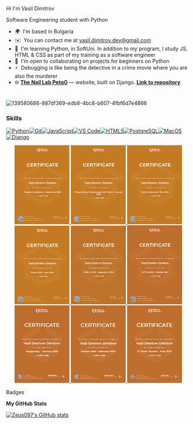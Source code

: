 Hi I'm Vasil Dimitrov

Software Engineering student with Python
* 🌍  I'm based in Bulgaria
* ✉️  You can contact me at vasil.dimitrov.dev@gmail.com
* 🧠  I'm learning Python, in SoftUni. In addition to my program, I study JS, HTML & CSS as part of my training as a software engineer
* 🤝  I'm open to collaborating on projects for beginners on Python
* ⚡  Debugging is like being the detective in a crime movie where you are also the murderer
* 🌐 **[The Nail Lab PetqG](https://the-nail-lab.onrender.com)** — website, built on Django. **[Link to repository](https://github.com/Zeus097/the_nail_lab_website)**




# 

![139580686-887df369-edb8-4bc8-b607-4fbf6d7e4866](https://github.com/user-attachments/assets/dea05729-95e9-4c1e-ac9f-0cf62fdbf4a9)


### Skills  

<p align="left"> <a href="https://www.python.org/" target="_blank" rel="noreferrer"><img src="https://raw.githubusercontent.com/danielcranney/readme-generator/main/public/icons/skills/python-colored.svg" width="36" height="36" alt="Python" /></a><a href="https://git-scm.com/" target="_blank" rel="noreferrer"><img src="https://raw.githubusercontent.com/danielcranney/readme-generator/main/public/icons/skills/git-colored.svg" width="36" height="36" alt="Git" /></a><a href="https://developer.mozilla.org/en-US/docs/Web/JavaScript" target="_blank" rel="noreferrer"><img src="https://raw.githubusercontent.com/danielcranney/readme-generator/main/public/icons/skills/javascript-colored.svg" width="36" height="36" alt="JavaScript" /></a><a href="https://code.visualstudio.com/" target="_blank" rel="noreferrer"><img src="https://raw.githubusercontent.com/danielcranney/readme-generator/main/public/icons/skills/visualstudiocode.svg" width="36" height="36" alt="VS Code" /></a><a href="https://developer.mozilla.org/en-US/docs/Glossary/HTML5" target="_blank" rel="noreferrer"><img src="https://raw.githubusercontent.com/danielcranney/readme-generator/main/public/icons/skills/html5-colored.svg" width="36" height="36" alt="HTML5" /></a><a href="https://www.postgresql.org/" target="_blank" rel="noreferrer"><img src="https://raw.githubusercontent.com/danielcranney/readme-generator/main/public/icons/skills/postgresql-colored.svg" width="36" height="36" alt="PostgreSQL" /></a><a href="https://apple.com" target="_blank" rel="noreferrer"><img src="https://raw.githubusercontent.com/danielcranney/readme-generator/main/public/icons/skills/macos-colored.svg" width="36" height="36" alt="MacOS" /></a><a href="https://www.djangoproject.com/" target="_blank" rel="noreferrer"><img src="https://raw.githubusercontent.com/danielcranney/readme-generator/main/public/icons/skills/django-colored.svg" width="36" height="36" alt="Django" /></a> </p> 



<p align="center">
  
 <a href="Certificates/01_Programming Basics with Python.png" target="_blank">
    <img src="Certificates/01_Programming Basics with Python.png" alt="Programming Basics with Python" width="150"/>
  </a>
  
  <a href="Certificates/02_Programming Fundamentals with Python.png" target="_blank">
    <img src="Certificates/02_Programming Fundamentals with Python.png" alt="Programming Fundamentals with Python" width="150"/>
  </a>
  
  <a href="Certificates/03_Python Advanced Certificate.png" target="_blank">
    <img src="Certificates/03_Python Advanced Certificate.png" alt="Python Advanced Certificate" width="150"/>
  </a>

  <a href="Certificates/04_Python OOP Certificate.jpeg" target="_blank">
    <img src="Certificates/04_Python OOP Certificate.jpeg" alt="Python OOP Certificate" width="150"/>
  </a>

  <a href="Certificates/05-JS Front-End-HTML&CSS.png" target="_blank">
    <img src="Certificates/05-JS Front-End-HTML&CSS.png" alt="JS Front-End-HTML&CSS" width="150"/>
  </a>

  <a href="Certificates/06-JS Front-End.png" target="_blank">
    <img src="Certificates/06-JS Front-End.png" alt="JS Front-End" width="150"/>
  </a>

  <a href="Certificates/07_Python_DB.png" target="_blank">
    <img src="Certificates/07_Python_DB.png" alt="Python_DB" width="150"/>
  </a>

  <a href="Certificates/08_Python_DB_ORM.png" target="_blank">
    <img src="Certificates/08_Python_DB_ORM.png" alt="Python_DB_ORM" width="150"/>
  </a>

  <a href="Certificates/IT_Carreer_Boosting.png" target="_blank">
    <img src="Certificates/IT_Carreer_Boosting.png" alt="Carreer_Boosting" width="150"/>
  </a>
  
</p>



 Badges

<b>My GitHub Stats</b>

<a href="http://www.github.com/Zeus097"><img src="https://github-readme-stats.vercel.app/api?username=Zeus097&show_icons=true&hide=&title_color=3382ed&text_color=10b981&icon_color=facc15&bg_color=1c1917&hide_border=true&show_icons=true" alt="Zeus097's GitHub stats" /></a>




